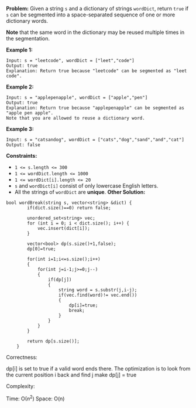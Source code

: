 **Problem:**
Given a string `s` and a dictionary of strings `wordDict`, return `true` if `s` can be segmented into a space-separated sequence of one or more dictionary words.

**Note** that the same word in the dictionary may be reused multiple times in the segmentation.

 

**Example 1:**

```
Input: s = "leetcode", wordDict = ["leet","code"]
Output: true
Explanation: Return true because "leetcode" can be segmented as "leet code".
```

**Example 2:**

```
Input: s = "applepenapple", wordDict = ["apple","pen"]
Output: true
Explanation: Return true because "applepenapple" can be segmented as "apple pen apple".
Note that you are allowed to reuse a dictionary word.
```

**Example 3:**

```
Input: s = "catsandog", wordDict = ["cats","dog","sand","and","cat"]
Output: false
```

 

**Constraints:**

- `1 <= s.length <= 300`
- `1 <= wordDict.length <= 1000`
- `1 <= wordDict[i].length <= 20`
- `s` and `wordDict[i]` consist of only lowercase English letters.
- All the strings of `wordDict` are **unique**.
**Other Solution:**
```
bool wordBreak(string s, vector<string> &dict) {
        if(dict.size()==0) return false;
        
        unordered_set<string> vec;
        for (int i = 0; i < dict.size(); i++) {
            vec.insert(dict[i]);
        }
        
        vector<bool> dp(s.size()+1,false);
        dp[0]=true;
        
        for(int i=1;i<=s.size();i++)
        {
            for(int j=i-1;j>=0;j--)
            {
                if(dp[j])
                {
                    string word = s.substr(j,i-j);
                    if(vec.find(word)!= vec.end())
                    {
                        dp[i]=true;
                        break; 
                    }
                }
            }
        }
        
        return dp[s.size()];
    }
```
Correctness:

dp[i] is set to true if a valid word ends there. The optimization is to look from the current position i back and find j make dp[j] = true

Complexity:

Time: O($n^2$)
Space: O(n)